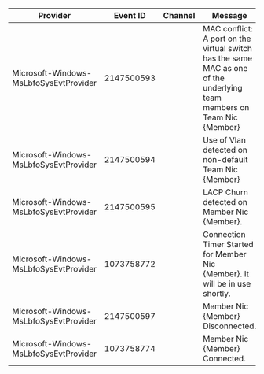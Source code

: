 Provider                                |  Event ID    |  Channel  |  Message
----------------------------------------|--------------|-----------|------------------------------------------------------------------------------------------------------------------------
Microsoft-Windows-MsLbfoSysEvtProvider  |  2147500593  |           |  MAC conflict: A port on the virtual switch has the same MAC as one of the underlying team members on Team Nic {Member}
Microsoft-Windows-MsLbfoSysEvtProvider  |  2147500594  |           |  Use of Vlan detected on non-default Team Nic {Member}
Microsoft-Windows-MsLbfoSysEvtProvider  |  2147500595  |           |  LACP Churn detected on Member Nic {Member}.
Microsoft-Windows-MsLbfoSysEvtProvider  |  1073758772  |           |  Connection Timer Started for Member Nic {Member}. It will be in use shortly.
Microsoft-Windows-MsLbfoSysEvtProvider  |  2147500597  |           |  Member Nic {Member} Disconnected.
Microsoft-Windows-MsLbfoSysEvtProvider  |  1073758774  |           |  Member Nic {Member} Connected.